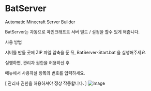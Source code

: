 # BatServer
Automatic Minecraft Server Builder


BatServer는 자동으로 마인크래프트 서버 빌드 / 설정을 할수 있게 해줍니다.

사용 방법

서버를 만들 곳에 ZIP 파일 압축을 푼 뒤,
BatServer-Start.bat 을 실행해주세요.

실행하면, 관리자 권한을 허용하신 후

메뉴에서 사용하실 항목의 번호를 입력하세요.

[ 관리자 권한을 허용하셔야 정상 작동합니다. ]
![image](https://user-images.githubusercontent.com/79672833/215923585-c32e7fff-3eb8-4079-aae1-72d4c6743c1b.png)
